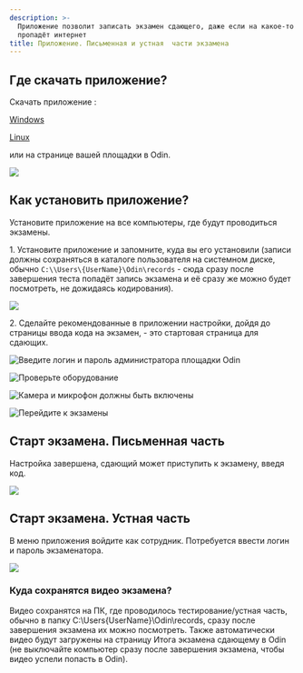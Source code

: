 ```yaml
---
description: >-
  Приложение позволит записать экзамен сдающего, даже если на какое-то время
  пропадёт интернет
title: Приложение. Письменная и устная  части экзамена
---
```


## Где скачать приложение?

Cкачать приложение :[ ](https://www.odin.study/api/migrationExamApp/download/Win32)

[Windows](https://www.odin.study/api/migrationExamApp/download/Win32)

[Linux](https://www.odin.study/api/migrationExamApp/download/Linux)

или на странице вашей площадки в Odin.

![](<./image (296).png>)

## Как установить приложение?

Установите приложение на все компьютеры, где будут проводиться экзамены.

1\. Установите приложение и запомните, куда вы его установили (записи должны сохраняться в каталоге пользователя на системном диске, обычно `C:\\Users\{UserName}\Odin\records`  - сюда сразу после завершения теста попадёт запись экзамена и её сразу же можно будет посмотреть, не дожидаясь кодирования).

![](<./photo_2024-07-08 15.34.17.jpeg>)

2\.  Сделайте рекомендованные в приложении настройки, дойдя до страницы ввода кода на экзамен,  - это стартовая страница для сдающих.

![](<./photo_2024-07-08 15.34.26 (1).jpeg> "Введите логин и пароль администратора площадки Odin")

![](<./photo_2024-07-08 15.34.35.jpeg> " Проверьте оборудование")

![](<./photo_2024-07-08 15.34.40.jpeg> "Камера и микрофон должны быть включены")

![](<./photo_2024-07-08 15.34.45.jpeg> "Перейдите к экзамены")

## Старт экзамена. Письменная часть

Настройка завершена, сдающий может приступить к экзамену, введя код.

![](<./image (264).png>)

## Старт экзамена. Устная часть

В меню приложения войдите как сотрудник. Потребуется ввести логин и пароль экзаменатора.

![](./telegram-cloud-photo-size-2-5382035562162154497-y.jpg)

### Куда сохранятся видео экзамена?

Видео сохранятся на ПК, где проводилось тестирование/устная часть, обычно в папку C:\\Users\{UserName}\\Odin\\records, сразу после завершения экзамена их можно посмотреть. Также автоматически видео будут загружены на страницу Итога экзамена сдающему в Odin (не выключайте компьютер сразу после завершения экзамена, чтобы видео успели попасть в Odin).